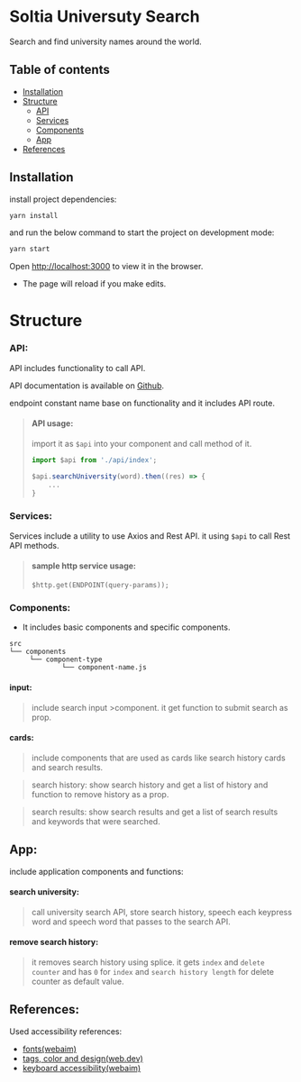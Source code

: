   # Soltia Universuty Search

Search and find university names around the world.
## Table of contents
- [Installation](#installation)
- [Structure](#structure)
  - [API](#api)
  - [Services](#services)
  - [Components](#components)
  - [App](#app)
- [References](#references)

## Installation

install project dependencies:

```bash
yarn install
```
and run the below command to start the project on development mode:

```bash
yarn start
```

Open [http://localhost:3000](http://localhost:3000) to view it in the browser.

- The page will reload if you make edits.
# Structure

### API:
API includes functionality to call API.

API documentation is available on [Github](https://github.com/Hipo/university-domains-list).

endpoint constant name base on functionality and it includes API route.
> #### API usage:
> import it as `$api` into your component and call method of it.
> ```javascript
> import $api from './api/index';
>
> $api.searchUniversity(word).then((res) => {
>     ...
> }
> ```
### Services:
Services include a utility to use Axios and Rest API.
it using `$api` to call Rest API methods.
> #### sample http service usage:
>```
> $http.get(ENDPOINT(query-params));
>```

### Components:
- It includes basic components and specific components.
```
src
└── components
     └── component-type
             └── component-name.js
```

#### input:
>include search input >component. it get function to submit search as prop.

#### cards:
>include components that are used as cards like search history cards and search results.

>search history: show search history and get a list of history and function to remove history as a prop.

>search results: show search results and get a list of search results and keywords that were searched.

## App:
include application components and functions:

#### search university:
>call university search API, store search history, speech each keypress word and speech word that passes to the search API.

#### remove search history:
>it removes search history using splice. it gets `index` and `delete counter` and has `0` for `index` and `search history length` for delete counter as default value.

## References:
Used accessibility references:
- [fonts(webaim)](https://webaim.org/techniques/fonts/)
- [tags, color and design(web.dev)](https://web.dev/accessible/#create-a-design-and-css-that-supports-users-with-different-needs)
- [keyboard accessibility(webaim)](https://webaim.org/techniques/keyboard/)
